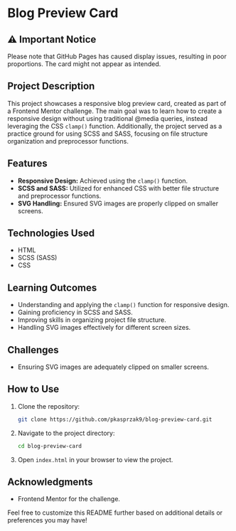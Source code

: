 # Blog Preview Card

## ⚠️ Important Notice

Please note that GitHub Pages has caused display issues, resulting in poor proportions. The card might not appear as intended.

## Project Description

This project showcases a responsive blog preview card, created as part of a Frontend Mentor challenge. The main goal was to learn how to create a responsive design without using traditional @media queries, instead leveraging the CSS `clamp()` function. Additionally, the project served as a practice ground for using SCSS and SASS, focusing on file structure organization and preprocessor functions.

## Features

- **Responsive Design:** Achieved using the `clamp()` function.
- **SCSS and SASS:** Utilized for enhanced CSS with better file structure and preprocessor functions.
- **SVG Handling:** Ensured SVG images are properly clipped on smaller screens.

## Technologies Used

- HTML
- SCSS (SASS)
- CSS

## Learning Outcomes

- Understanding and applying the `clamp()` function for responsive design.
- Gaining proficiency in SCSS and SASS.
- Improving skills in organizing project file structure.
- Handling SVG images effectively for different screen sizes.

## Challenges

- Ensuring SVG images are adequately clipped on smaller screens.

## How to Use

1. Clone the repository:
   ```bash
   git clone https://github.com/pkasprzak9/blog-preview-card.git
   ```
2. Navigate to the project directory:
   ```bash
   cd blog-preview-card
   ```
3. Open `index.html` in your browser to view the project.

## Acknowledgments

- Frontend Mentor for the challenge.

Feel free to customize this README further based on additional details or preferences you may have!
